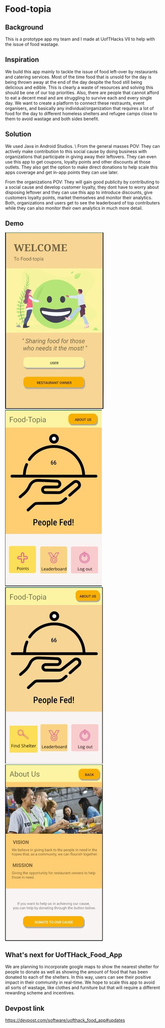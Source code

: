 # Food-topia

## Background
This is a prototype app my team and I made at UofTHacks VII to help with the issue of food wastage. 

## Inspiration
We build this app mainly to tackle the issue of food left-over by restaurants and catering services. 
Most of the time food that is unsold for the day is being thrown away at the end of the day despite the food 
still being delicious and edible. This is clearly a waste of resources and solving this should be one of our top priorities. 
Also, there are people that cannot afford to eat a decent meal and are struggling to survive each and every single day. We
want to create a platform to connect these restraunts, event organisers, and basically any individual/organization that requires a lot 
of food for the day to different homeless shelters and refugee camps close to them to avoid wastage and both sides benefit.

## Solution
We used Java in Android Studios. \\
From the general masses POV: They can actively make contribution to this social cause by doing business with organizations that
participate in giving away their leftovers. They can even use this app to get coupons, loyalty points and other discounts at those
outlets. They also get the option to make direct donations to help scale this apps coverage and get in-app points they can use later.

From the organizations POV: They will gain good publicity by contributing to a social cause and develop customer loyalty, 
they dont have to worry about disposing leftover and they can use this app to introduce discounts, give customers loyalty points, 
market themselves and monitor their analytics. Both, organizations and users get to see the leaderboard of top contributers while 
they can also monitor their own analytics in much more detail.

## Demo
![image](https://github.com/Terakonta/Food-topia/blob/master/prototype1.jpg)
![image](https://github.com/Terakonta/Food-topia/blob/master/prototype2.jpg)
![image](https://github.com/Terakonta/Food-topia/blob/master/prototype3.jpg)
![image](https://github.com/Terakonta/Food-topia/blob/master/prototype4.jpg)

## What's next for UofTHack_Food_App
We are planning to incorporate google maps to show the nearest shelter for people to donate as well as showing the amount of food
that has been donated to each of the shelters. In this way, users can see their positive impact in their community in real-time. 
We hope to scale this app to avoid all sorts of wastage, like clothes and furniture but that will require a different rewarding scheme 
and incentives.

## Devpost link
https://devpost.com/software/uofthack_food_app#updates
